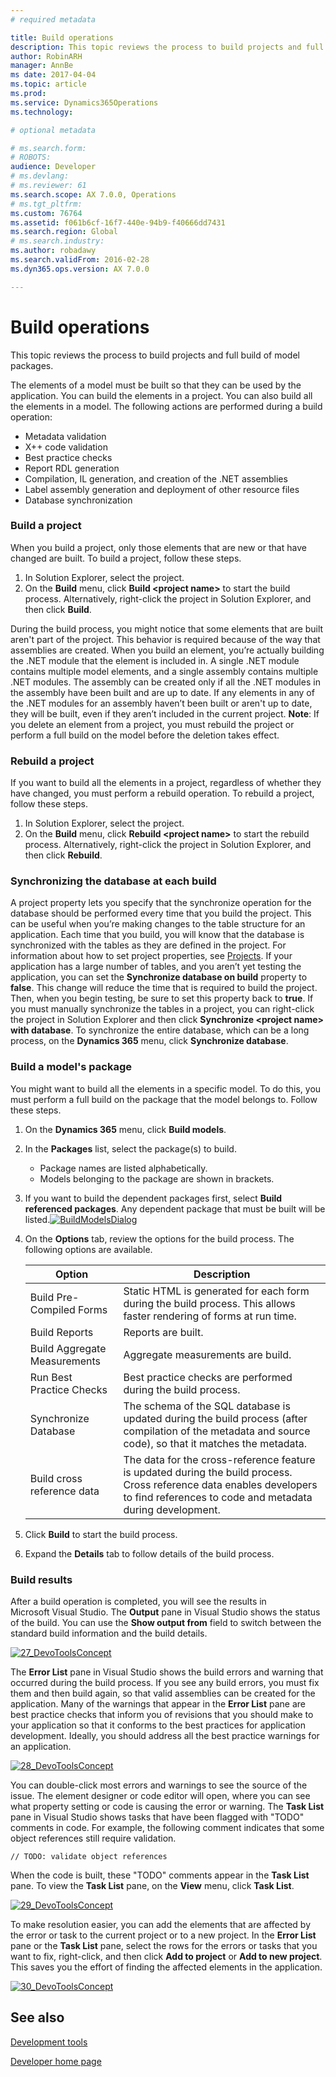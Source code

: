 ```yaml
---
# required metadata

title: Build operations
description: This topic reviews the process to build projects and full build of model packages.
author: RobinARH
manager: AnnBe
ms date: 2017-04-04
ms.topic: article
ms.prod: 
ms.service: Dynamics365Operations
ms.technology: 

# optional metadata

# ms.search.form: 
# ROBOTS: 
audience: Developer
# ms.devlang: 
# ms.reviewer: 61
ms.search.scope: AX 7.0.0, Operations
# ms.tgt_pltfrm: 
ms.custom: 76764
ms.assetid: f061b6cf-16f7-440e-94b9-f40666dd7431
ms.search.region: Global
# ms.search.industry: 
ms.author: robadawy
ms.search.validFrom: 2016-02-28
ms.dyn365.ops.version: AX 7.0.0

---
```


# Build operations

This topic reviews the process to build projects and full build of model packages.

The elements of a model must be built so that they can be used by the application. You can build the elements in a project. You can also build all the elements in a model. The following actions are performed during a build operation:

-   Metadata validation
-   X++ code validation
-   Best practice checks
-   Report RDL generation
-   Compilation, IL generation, and creation of the .NET assemblies
-   Label assembly generation and deployment of other resource files
-   Database synchronization

### Build a project

When you build a project, only those elements that are new or that have changed are built. To build a project, follow these steps.

1.  In Solution Explorer, select the project.
2.  On the **Build** menu, click **Build &lt;project name&gt;** to start the build process. Alternatively, right-click the project in Solution Explorer, and then click **Build**.

During the build process, you might notice that some elements that are built aren't part of the project. This behavior is required because of the way that assemblies are created. When you build an element, you’re actually building the .NET module that the element is included in. A single .NET module contains multiple model elements, and a single assembly contains multiple .NET modules. The assembly can be created only if all the .NET modules in the assembly have been built and are up to date. If any elements in any of the .NET modules for an assembly haven’t been built or aren't up to date, they will be built, even if they aren’t included in the current project. **Note**: If you delete an element from a project, you must rebuild the project or perform a full build on the model before the deletion takes effect.

### Rebuild a project

If you want to build all the elements in a project, regardless of whether they have changed, you must perform a rebuild operation. To rebuild a project, follow these steps.

1.  In Solution Explorer, select the project.
2.  On the **Build** menu, click **Rebuild &lt;project name&gt;** to start the rebuild process. Alternatively, right-click the project in Solution Explorer, and then click **Rebuild**.

### Synchronizing the database at each build

A project property lets you specify that the synchronize operation for the database should be performed every time that you build the project. This can be useful when you’re making changes to the table structure for an application. Each time that you build, you will know that the database is synchronized with the tables as they are defined in the project. For information about how to set project properties, see [Projects](projects.md). If your application has a large number of tables, and you aren’t yet testing the application, you can set the **Synchronize database on build** property to **false**. This change will reduce the time that is required to build the project. Then, when you begin testing, be sure to set this property back to **true**. If you must manually synchronize the tables in a project, you can right-click the project in Solution Explorer and then click **Synchronize &lt;project name&gt; with database**. To synchronize the entire database, which can be a long process, on the **Dynamics 365** menu, click **Synchronize database**.

### Build a model's package

You might want to build all the elements in a specific model. To do this, you must perform a full build on the package that the model belongs to. Follow these steps.

1.  On the **Dynamics 365** menu, click **Build models**.
2.  In the **Packages** list, select the package(s) to build.
    -   Package names are listed alphabetically.
    -   Models belonging to the package are shown in brackets.

3.  If you want to build the dependent packages first, select **Build referenced packages**. Any dependent package that must be built will be listed.[![BuildModelsDialog](./media/buildmodelsdialog.png)](./media/buildmodelsdialog.png)
4.  On the **Options** tab, review the options for the build process. The following options are available.

    | Option                       | Description                                                                                                                                                                       |
    |------------------------------|-----------------------------------------------------------------------------------------------------------------------------------------------------------------------------------|
    | Build Pre-Compiled Forms     | Static HTML is generated for each form during the build process. This allows faster rendering of forms at run time.                                                               |
    | Build Reports                | Reports are built.                                                                                                                                                                |
    | Build Aggregate Measurements | Aggregate measurements are build.                                                                                                                                                 |
    | Run Best Practice Checks     | Best practice checks are performed during the build process.                                                                                                                      |
    | Synchronize Database         | The schema of the SQL database is updated during the build process (after compilation of the metadata and source code), so that it matches the metadata.                          |
    | Build cross reference data   | The data for the cross-reference feature is updated during the build process. Cross reference data enables developers to find references to code and metadata during development. |

5.  Click **Build** to start the build process.
6.  Expand the **Details** tab to follow details of the build process.

### Build results

After a build operation is completed, you will see the results in Microsoft Visual Studio. The **Output** pane in Visual Studio shows the status of the build. You can use the **Show output from** field to switch between the standard build information and the build details. 

[![27\_DevoToolsConcept](./media/27_devotoolsconcept.png)](./media/27_devotoolsconcept.png) 

The **Error List** pane in Visual Studio shows the build errors and warning that occurred during the build process. If you see any build errors, you must fix them and then build again, so that valid assemblies can be created for the application. Many of the warnings that appear in the **Error List** pane are best practice checks that inform you of revisions that you should make to your application so that it conforms to the best practices for application development. Ideally, you should address all the best practice warnings for an application. 

[![28\_DevoToolsConcept](./media/28_devotoolsconcept.png)](./media/28_devotoolsconcept.png) 

You can double-click most errors and warnings to see the source of the issue. The element designer or code editor will open, where you can see what property setting or code is causing the error or warning. The **Task List** pane in Visual Studio shows tasks that have been flagged with "TODO" comments in code. For example, the following comment indicates that some object references still require validation.

    // TODO: validate object references

When the code is built, these "TODO" comments appear in the **Task List** pane. To view the **Task List** pane, on the **View** menu, click **Task List**. 

[![29\_DevoToolsConcept](./media/29_devotoolsconcept.png)](./media/29_devotoolsconcept.png) 

To make resolution easier, you can add the elements that are affected by the error or task to the current project or to a new project. In the **Error List** pane or the **Task List** pane, select the rows for the errors or tasks that you want to fix, right-click, and then click **Add to project** or **Add to new project**. This saves you the effort of finding the affected elements in the application. 

[![30\_DevoToolsConcept](./media/30_devotoolsconcept.png)](./media/30_devotoolsconcept.png)

See also
--------

[Development tools](development-tools.md)

[Developer home page](developer-home-page.md)

